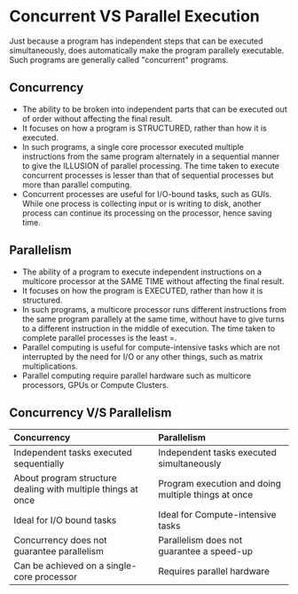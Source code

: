 # Concurrent VS Parallel Execution

Just because a program has independent steps that can be executed simultaneously, does automatically make the program parallely executable. Such programs are generally called "concurrent" programs.

## Concurrency
- The ability to be broken into independent parts that can be executed out of order without affecting the final result.
- It focuses on how a program is STRUCTURED, rather than how it is executed.
- In such programs, a single core processor executed multiple instructions from the same program alternately in a sequential manner to give the ILLUSION of parallel processing. The time taken to execute concurrent processes is lesser than that of sequential processes but more than parallel computing.
- Concurrent processes are useful for I/O-bound tasks, such as GUIs. While one process is collecting input or is writing to disk, another process can continue its processing on the processor, hence saving time.

## Parallelism
- The ability of a program to execute independent instructions on a multicore processor at the SAME TIME without affecting the final result.
- It focuses on how the program is EXECUTED, rather than how it is structured.
- In such programs, a multicore processor runs different instructions from the same program parallely at the same time, without have to give turns to a different instruction in the middle of execution. The time taken to complete parallel processes is the least =.
- Parallel computing is useful for compute-intensive tasks which are not interrupted by the need for I/O or any other things, such as matrix multiplications.
- Parallel computing require parallel hardware such as multicore processors, GPUs or Compute Clusters.

## Concurrency V/S Parallelism

| Concurrency                                                  | Parallelism                                         |
|:-------------------------------------------------------------|:----------------------------------------------------|
| Independent tasks executed sequentially                      | Independent tasks executed simultaneously           |
| About program structure dealing with multiple things at once | Program execution and doing multiple things at once |
| Ideal for I/O bound tasks                                    | Ideal for Compute-intensive tasks                   |
| Concurrency does not guarantee parallelism                   | Parallelism does not guarantee a speed-up           |
| Can be achieved on a single-core processor                   | Requires parallel hardware                          |